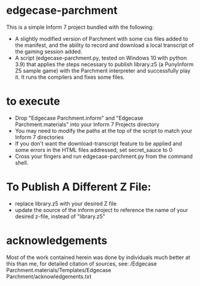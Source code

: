 # edgecase-parchment

This is a simple Inform 7 project bundled with the following:
- A slightly modified version of Parchment with some css files added to the manifest, and the ability to record and download a local transcript of the gaming session added.
- A script (edgecase-parchment.py, tested on Windows 10 with python 3.9) that applies the steps necessary to publish library.z5 (a PunyInform Z5 sample game) with the Parchment interpreter and successfully play it.  It runs the compilers and fixes some files.

# to execute
- Drop "Edgecase Parchment.inform" and "Edgecase Parchment.materials" into your Inform 7 Projects directory
- You may need to modify the paths at the top of the script to match your Inform 7 directories
- If you don't want the download-transcript feature to be applied and some errors in the HTML files addressed, set secret_sauce to 0
- Cross your fingers and run edgecase-parchment.py from the command shell.

# To Publish A Different Z File:
- replace library.z5 with your desired Z file
- update the source of the inform project to reference the name of your desired z-file, instead of "library.z5"

# acknowledgements
Most of the work contained herein was done by individuals much better at this than me, for detailed citation of sources, see:
/Edgecase Parchment.materials/Templates/Edgecase Parchment/acknowledgements.txt
